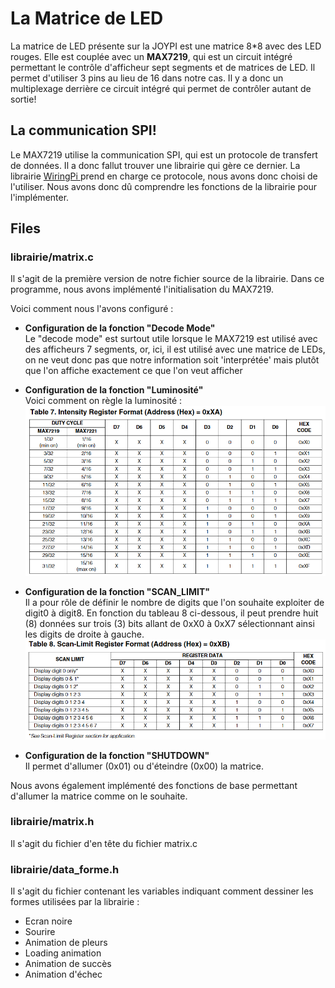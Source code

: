 
# **La Matrice de LED**
La matrice de LED présente sur la JOYPI est une matrice 8*8 avec des LED rouges. Elle est couplée avec un **MAX7219**, qui est un circuit intégré permettant le contrôle d'afficheur sept segments et de matrices de LED. Il permet d'utiliser 3 pins au lieu de 16 dans notre cas. Il y a donc un multiplexage derrière ce circuit intégré qui permet de contrôler autant de sortie! 

## La communication SPI!

Le MAX7219 utilise la communication SPI, qui est un protocole de transfert de données. Il a donc fallut trouver une librairie qui gère ce dernier. La librairie [WiringPi
](https://github.com/WiringPi/WiringPi) prend en charge ce protocole, nous avons donc choisi de l'utiliser. Nous avons donc dû comprendre les fonctions de la librairie pour l'implémenter.

## Files

### librairie/matrix.c

Il s'agit de la première version de notre fichier source de la librairie. Dans ce programme, nous avons implémenté l'initialisation du MAX7219.

Voici comment nous l'avons configuré : 

 - **Configuration de la fonction "Decode Mode"**\
Le "decode mode" est surtout utile lorsque le MAX7219 est utilisé avec des afficheurs 7 segments, or, ici,  il est utilisé avec une matrice de LEDs, on ne veut donc pas que notre information soit 'interprétée'  mais plutôt que l'on affiche exactement ce que l'on veut afficher

 - **Configuration de la fonction "Luminosité"**\
 Voici comment on règle la luminosité : 
 ![explication_luminosite](images/luminosite-MAX7219.png)
 
 - **Configuration de la fonction "SCAN_LIMIT"**\
 Il a pour rôle de définir le nombre de digits que l'on souhaite exploiter de digit0 à digit8. En fonction du tableau 8 ci-dessous, il peut prendre huit (8) données sur trois (3) bits allant de 0xX0 à 0xX7 sélectionnant ainsi les digits de droite à gauche.
  ![explication_scan_limit](images/scan_limit-MAX7219.png)

 - **Configuration de la fonction "SHUTDOWN"**\
 Il permet d'allumer (0x01) ou d'éteindre (0x00) la matrice.
 
Nous avons également implémenté des fonctions de base permettant d'allumer la matrice comme on le souhaite.

### librairie/matrix.h

Il s'agit du fichier d'en tête du fichier matrix.c

### librairie/data_forme.h

Il s'agit du fichier contenant les variables indiquant comment dessiner les formes utilisées par la librairie : 
 - Ecran noire
 - Sourire
 - Animation de pleurs
 - Loading animation
 - Animation de succès
 - Animation d'échec
 
